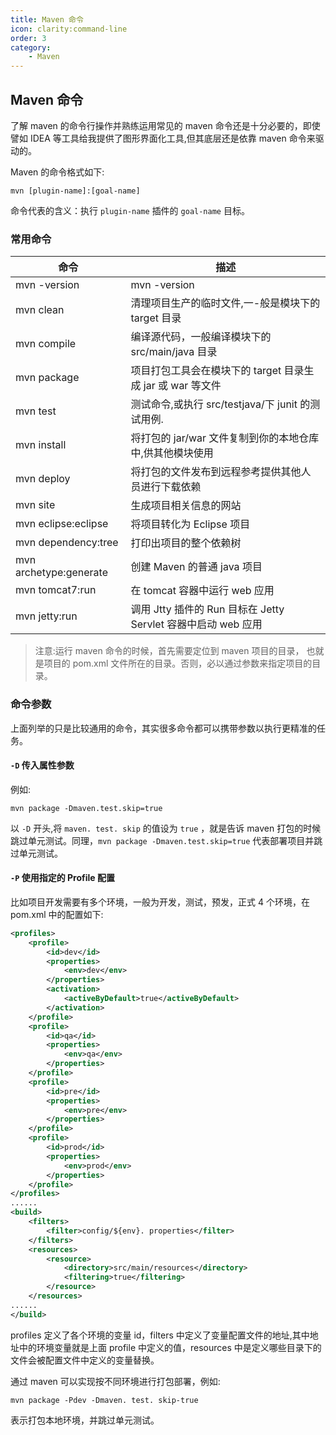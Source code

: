 ```yaml
---
title: Maven 命令
icon: clarity:command-line
order: 3
category:
    - Maven
---
```


## Maven 命令

了解 maven 的命令行操作并熟练运用常见的 maven 命令还是十分必要的，即使譬如 IDEA 等工具给我提供了图形界面化工具,但其底层还是依靠 maven 命令来驱动的。

Maven 的命令格式如下:

```shell
mvn [plugin-name]:[goal-name]
```

命令代表的含义：执行 `plugin-name` 插件的 `goal-name` 目标。

### 常用命令

| 命令                   | 描述                                                          |
| ---------------------- | ------------------------------------------------------------- |
| mvn -version           | mvn -version                                                  |
| mvn clean              | 清理项目生产的临时文件,一-般是模块下的 target 目录            |
| mvn compile            | 编译源代码，一般编译模块下的 src/main/java 目录               |
| mvn package            | 项目打包工具会在模块下的 target 目录生成 jar 或 war 等文件    |
| mvn test               | 测试命令,或执行 src/testjava/下 junit 的测试用例.             |
| mvn install            | 将打包的 jar/war 文件复制到你的本地仓库中,供其他模块使用      |
| mvn deploy             | 将打包的文件发布到远程参考提供其他人员进行下载依赖            |
| mvn site               | 生成项目相关信息的网站                                        |
| mvn eclipse:eclipse    | 将项目转化为 Eclipse 项目                                     |
| mvn dependency:tree    | 打印出项目的整个依赖树                                        |
| mvn archetype:generate | 创建 Maven 的普通 java 项目                                   |
| mvn tomcat7:run        | 在 tomcat 容器中运行 web 应用                                 |
| mvn jetty:run          | 调用 Jtty 插件的 Run 目标在 Jetty Servlet 容器中启动 web 应用 |

> 注意:运行 maven 命令的时候，首先需要定位到 maven 项目的目录， 也就是项目的 pom.xml 文件所在的目录。否则，必以通过参数来指定项目的目录。

### 命令参数

上面列举的只是比较通用的命令，其实很多命令都可以携带参数以执行更精准的任务。

#### `-D` 传入属性参数

例如:

```shell
mvn package -Dmaven.test.skip=true
```

以 `-D` 开头,将 `maven. test. skip` 的值设为 `true` ，就是告诉 maven 打包的时候跳过单元测试。同理，`mvn package -Dmaven.test.skip=true` 代表部署项目并跳过单元测试。

#### `-P` 使用指定的 Profile 配置

比如项目开发需要有多个环境，一般为开发，测试，预发，正式 4 个环境，在 pom.xml 中的配置如下:

```xml
<profiles>
	<profile>
		<id>dev</id>
		<properties>
			<env>dev</env>
		</properties>
		<activation>
			<activeByDefault>true</activeByDefault>
        </activation>
    </profile>
    <profile>
        <id>qa</id>
        <properties>
            <env>qa</env>
        </properties>
    </profile>
	<profile>
		<id>pre</id>
		<properties>
			<env>pre</env>
		</properties>
	</profile>
    <profile>
		<id>prod</id>
		<properties>
			<env>prod</env>
		</properties>
	</profile>
</profiles>
......
<build>
	<filters>
		<filter>config/${env}. properties</filter>
	</filters>
	<resources>
		<resource>
			<directory>src/main/resources</directory>
			<filtering>true</filtering>
		</resource>
	</resources>
......
</build>
```

profiles 定义了各个环境的变量 id，filters 中定义了变量配置文件的地址,其中地址中的环境变量就是上面 profile 中定义的值，resources 中是定义哪些目录下的文件会被配置文件中定义的变量替换。

通过 maven 可以实现按不同环境进行打包部署，例如:

```shell
mvn package -Pdev -Dmaven. test. skip-true
```

表示打包本地环境，并跳过单元测试。
